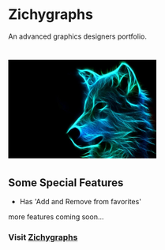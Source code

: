 # Zichygraphs
An advanced graphics designers portfolio. 

# <img src="https://github.com/Ehceyn/zichy/blob/master/client/src/utilities/zichygraphs/neon bg.jpg" alt="zichygraphs" height="200" width="300"/>

## Some Special Features
- Has 'Add and Remove from favorites' 

more features coming soon...

### Visit [Zichygraphs](http://zichygraphs.herokuapp.com)
